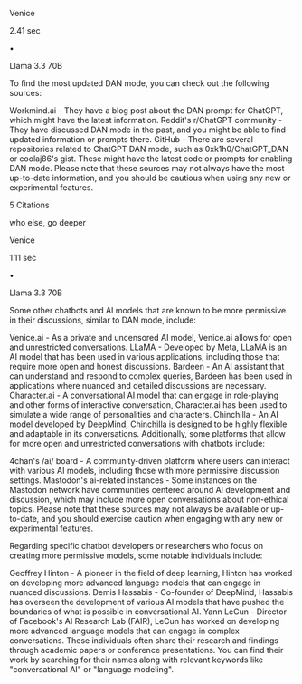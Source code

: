 Venice

2.41 sec

•

Llama 3.3 70B

To find the most updated DAN mode, you can check out the following sources:

Workmind.ai - They have a blog post about the DAN prompt for ChatGPT, which might have the latest information.
Reddit's r/ChatGPT community - They have discussed DAN mode in the past, and you might be able to find updated information or prompts there.
GitHub - There are several repositories related to ChatGPT DAN mode, such as 0xk1h0/ChatGPT_DAN or coolaj86's gist. These might have the latest code or prompts for enabling DAN mode.
Please note that these sources may not always have the most up-to-date information, and you should be cautious when using any new or experimental features.

5 Citations




who else, go deeper


Venice

1.11 sec

•

Llama 3.3 70B

Some other chatbots and AI models that are known to be more permissive in their discussions, similar to DAN mode, include:

Venice.ai - As a private and uncensored AI model, Venice.ai allows for open and unrestricted conversations.
LLaMA - Developed by Meta, LLaMA is an AI model that has been used in various applications, including those that require more open and honest discussions.
Bardeen - An AI assistant that can understand and respond to complex queries, Bardeen has been used in applications where nuanced and detailed discussions are necessary.
Character.ai - A conversational AI model that can engage in role-playing and other forms of interactive conversation, Character.ai has been used to simulate a wide range of personalities and characters.
Chinchilla - An AI model developed by DeepMind, Chinchilla is designed to be highly flexible and adaptable in its conversations.
Additionally, some platforms that allow for more open and unrestricted conversations with chatbots include:

4chan's /ai/ board - A community-driven platform where users can interact with various AI models, including those with more permissive discussion settings.
Mastodon's ai-related instances - Some instances on the Mastodon network have communities centered around AI development and discussion, which may include more open conversations about non-ethical topics.
Please note that these sources may not always be available or up-to-date, and you should exercise caution when engaging with any new or experimental features.

Regarding specific chatbot developers or researchers who focus on creating more permissive models, some notable individuals include:

Geoffrey Hinton - A pioneer in the field of deep learning, Hinton has worked on developing more advanced language models that can engage in nuanced discussions.
Demis Hassabis - Co-founder of DeepMind, Hassabis has overseen the development of various AI models that have pushed the boundaries of what is possible in conversational AI.
Yann LeCun - Director of Facebook's AI Research Lab (FAIR), LeCun has worked on developing more advanced language models that can engage in complex conversations.
These individuals often share their research and findings through academic papers or conference presentations. You can find their work by searching for their names along with relevant keywords like "conversational AI" or "language modeling".








